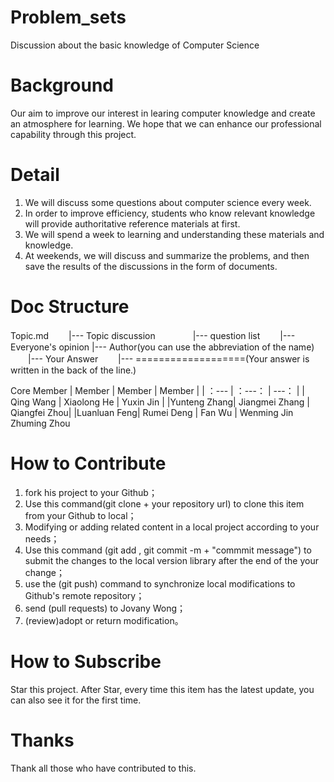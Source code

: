 # Problem_sets
Discussion about the basic knowledge of Computer Science
# Background	
Our aim to improve our interest in learing computer knowledge and create an atmosphere for learning. We hope that we can enhance our professional capability  through this project.
# Detail
1.	We  will  discuss some questions about computer science every week.
2.	In order to improve efficiency, students who know relevant knowledge will  provide authoritative reference materials at first.
3.	We will spend a week to learning and understanding these materials and knowledge.
4.	At weekends, we will discuss and summarize the problems, and then save the results of the discussions in the form of documents.
# Doc Structure
Topic.md
　　|--- Topic discussion
　　　　|--- question list
　　|--- Everyone's opinion
|--- Author(you can use the abbreviation of the name)
　　|--- Your Answer
　　|--- ===================(Your answer is written in the back of the line.)
  
 Core Member
| Member      |	Member         |	Member       |
| ：---       | ：---：         | ---：         |
| Qing Wang   |	Xiaolong He    |	Yuxin Jin    |
|Yunteng Zhang|	Jiangmei Zhang |	Qiangfei Zhou|
|Luanluan Feng|	Rumei Deng	   |  Fan Wu       |
Wenming Jin	Zhuming Zhou	
  
# How to Contribute
1.	fork his project to your Github；
2.	Use this command(git clone + your repository url) to clone this item from your Github to local；
3.	Modifying or adding related content in a local project according to your needs；
4.	Use this command (git add , git commit -m + "commmit message") to submit the changes to the local version library after the end of the your change；
5.	use the (git push) command to synchronize local modifications to Github's remote repository；
6.	send (pull requests) to Jovany Wong；
7.	(review)adopt or return modification。
# How to Subscribe
Star this project. After Star, every time this item has the latest update, you can also see it for the first time.
# Thanks
Thank all those who have contributed to this.
